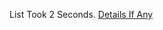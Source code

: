 List Took 2 Seconds.
[Details If Any](https://github.com/deathbybandaid/piholeparser/blob/master/RecentRunLogs/parsingscripts/BadHosts.md)

